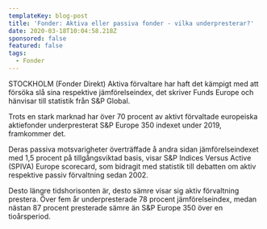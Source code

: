 ```yaml
---
templateKey: blog-post
title: 'Fonder: Aktiva eller passiva fonder - vilka underpresterar?'
date: 2020-03-18T10:04:58.218Z
sponsored: false
featured: false
tags:
  - Fonder
---
```

STOCKHOLM (Fonder Direkt) Aktiva förvaltare har haft det kämpigt med att försöka slå sina respektive jämförelseindex, det skriver Funds Europe och hänvisar till statistik från S&P Global.

Trots en stark marknad har över 70 procent av aktivt förvaltade europeiska aktiefonder underpresterat S&P Europe 350 indexet under 2019, framkommer det.

Deras passiva motsvarigheter överträffade å andra sidan jämförelseindexet med 1,5 procent på tillgångsviktad basis, visar S&P Indices Versus Active (SPIVA) Europe scorecard, som bidragit med statistik till debatten om aktiv respektive passiv förvaltning sedan 2002.

Desto längre tidshorisonten är, desto sämre visar sig aktiv förvaltning prestera. Över fem år underpresterade 78 procent jämförelseindex, medan nästan 87 procent presterade sämre än S&P Europe 350 över en tioårsperiod.
